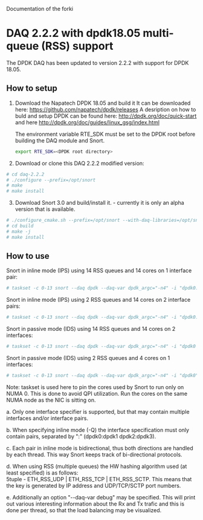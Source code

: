 Documentation of the forki
# DAQ 2.2.2 with dpdk18.05 multi-queue (RSS) support

The DPDK DAQ has been updated to version 2.2.2 with support for DPDK 18.05.

## How to setup

1. Download the Napatech DPDK 18.05 and build it
It can be downloaded here: https://github.com/napatech/dpdk/releases
A desription on how to buld and setup DPDK can be found here: http://dpdk.org/doc/quick-start and here http://dpdk.org/doc/guides/linux_gsg/index.html

	The environment variable RTE_SDK must be set to the DPDK root before building the DAQ module and Snort.

	```bash
	export RTE_SDK=<DPDK root directory>
	```

2. Download or clone this DAQ 2.2.2 modified version:
```bash
# cd daq-2.2.2
# ./configure --prefix=/opt/snort 
# make
# make install
```
3. Download Snort 3.0 and build/install it. - currently it is only an alpha version that is available.
```bash
# ./configure_cmake.sh --prefix=/opt/snort --with-daq-libraries=/opt/snort/lib --with-daq-includes=/opt/snort/include
# cd build
# make -j
# make install
```

## How to use

Snort in inline mode (IPS) using 14 RSS queues and 14 cores on 1 interface pair:
```bash
# taskset -c 0-13 snort --daq dpdk --daq-var dpdk_argc="-n4" -i "dpdk0:dpdk1" -Q -z 14
```

Snort in inline mode (IPS) using 2 RSS queues and 14 cores on 2 interface pairs:
```bash
# taskset -c 0-13 snort --daq dpdk --daq-var dpdk_argc="-n4" -i "dpdk0:dpdk1 dpdk2:dpdk3" -Q -z 14
```

Snort in passive mode (IDS) using 14 RSS queues and 14 cores on 2 interfaces:
```bash
# taskset -c 0-13 snort --daq dpdk --daq-var dpdk_argc="-n4" -i "dpdk0 dpdk1" -z 14
```

Snort in passive mode (IDS) using 2 RSS queues and 4 cores on 1 interfaces:
```bash
# taskset -c 0-13 snort --daq dpdk --daq-var dpdk_argc="-n4" -i "dpdk0" -z 2
```

Note: taskset is used here to pin the cores used by Snort to run only on NUMA 0. This is done to avoid QPI 
utilization. Run the cores on the same NUMA node as the NIC is sitting on.

a. Only one interface specifier is supported, but that may contain multiple interfaces and/or interface pairs.

b. When specifying inline mode (-Q) the interface specification must only contain pairs, separated by ":" 
   (dpdk0:dpdk1 dpdk2:dpdk3).
   
c. Each pair in inline mode is bidirectional, thus both directions are handled by each thread. This way Snort 
   keeps track of bi-directional protocols.
   
d. When using RSS (multiple queues) the HW hashing algorithm used (at least specified) is as follows:  
   5tuple - ETH_RSS_UDP | ETH_RSS_TCP | ETH_RSS_SCTP. This means that the key is generated by IP address and UDP/TCP/SCTP port
   numbers.
   
e. Additionally an option "--daq-var debug" may be specified. This will print out various interesting information 
   about the Rx and Tx trafic and this is done per thread, so that the load balancing may be visualized.

